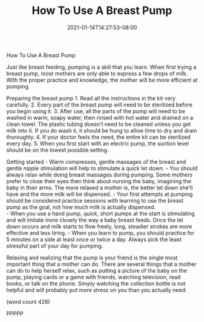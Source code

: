 ﻿---
title: "How To Use A Breast Pump"
date: 2021-01-14T14:27:53-08:00
description: "Breast Feeding Tips for Web Success"
featured_image: "/images/Breast Feeding.jpg"
tags: ["Breast Feeding"]
---

How To Use A Breast Pump

Just like breast feeding, pumping is a skill that you
learn.  When first trying a breast pump, most mothers
are only able to express a few drops of milk.  With
the proper practice and knowledge, the mother will
be more efficient at pumping.

Preparing the breast pump
	1.  Read all the instructions in the kit
very carefully.
	2.  Every part of the breast pump will need
to be sterilized before you begin using it.
	3.  After use, all the parts of the pump will
need to be washed in warm, soapy water, then rinsed
with hot water and drained on a clean towel.  The 
plastic tubing doesn't need to be cleaned unless
you get milk into it.  If you do wash it, it should
be hung to allow time to dry and drain thoroughly.
	4.  If your doctor feels the need, the 
entire kit can be sterilized every day.
	5.  When you first start with an electric
pump, the suction level should be on the lowest 
possible setting.  

Getting started
	-  Warm compresses, gentle massages of the
breast and gentle nipple stimulation will help to
stimulate a quick let down.
	-  You should always relax while doing 
breast massages during pumping.  Some mothers prefer
to close their eyes then think about nursing the
baby, imagining the baby in their arms. The more
relaxed a mother is, the better let down she'll
have and the more milk will be dispensed.
	-  Your first attempts at pumping should be
considered practice sessions with learning to use
the breast pump as the goal, not how much milk is
actually dispensed.  
	-  When you use a hand pump, quick, short
pumps at the start is stimulating and will imitate
more closely the way a baby breast feeds.  Once 
the let down occurs and milk starts to flow freely,
long, steadier strokes are more effective and 
less tiring.
	-   When you learn to pump, you should
practice for 5 minutes on a side at least once or
twice a day.  Always pick the least stressful part
of your day for pumping.  

Relaxing and realizing that the pump is your
friend is the single most important thing that a
mother can do.  There are several things that a 
mother can do to help herself relax, such as 
putting a picture of the baby on the pump, playing
cards or a game with friends, watching television,
read books, or talk on the phone.  Simply watching
the collection bottle is not helpful and will
probably put more stress on you than you actually
need.

(word count 426)

PPPPP
